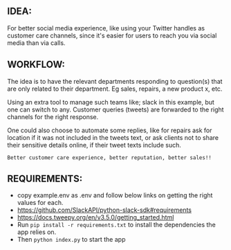 IDEA:
----
  For better social media experience, like using your Twitter handles as customer care channels,
since it's easier for users to reach you via social media than via calls.

WORKFLOW:
--------
  The idea is to have the relevant departments responding to question(s) that are only related
to their department. Eg sales, repairs, a new product x, etc.

  Using an extra tool to manage such teams like; slack in this example, but one can switch to any. 
Customer queries (tweets) are forwarded to the right channels for the right response.

  One could also choose to automate some replies, like for repairs ask for location if it was not 
included in the tweets text, or ask clients not to share their sensitive details online, if their tweet texts include such.

    Better customer care experience, better reputation, better sales!!

REQUIREMENTS:
------------
* copy example.env as .env and follow below links on getting the right values for each.
* https://github.com/SlackAPI/python-slack-sdk#requirements
* https://docs.tweepy.org/en/v3.5.0/getting_started.html
* Run `pip install -r requirements.txt` to install the dependencies the app relies on.
* Then `python index.py` to start the app